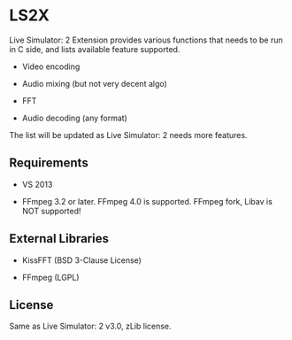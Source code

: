 LS2X
====

Live Simulator: 2 Extension provides various functions that needs to be run in C side, and lists available feature supported.

* Video encoding

* Audio mixing (but not very decent algo)

* FFT

* Audio decoding (any format)

The list will be updated as Live Simulator: 2 needs more features.

Requirements
------------

* VS 2013

* FFmpeg 3.2 or later. FFmpeg 4.0 is supported. FFmpeg fork, Libav is NOT supported!

External Libraries
------------------

* KissFFT (BSD 3-Clause License)

* FFmpeg (LGPL)

License
-------

Same as Live Simulator: 2 v3.0, zLib license.
